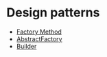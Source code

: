 # Design patterns

- [Factory Method](src/FactoryMethod/index.ts)
- [AbstractFactory](src/AbstractFactory/index.ts)
- [Builder](src/Builder/index.ts)
